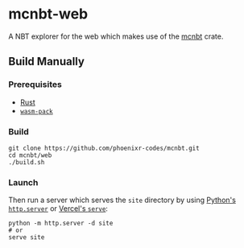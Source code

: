 # mcnbt-web

A NBT explorer for the web which makes use of the [mcnbt] crate.


## Build Manually

### Prerequisites

- [Rust]
- [`wasm-pack`]


### Build

```console
git clone https://github.com/phoenixr-codes/mcnbt.git
cd mcnbt/web
./build.sh
```


### Launch

Then run a server which serves the `site` directory by using [Python's `http.server`] or
[Vercel's `serve`]:

```console
python -m http.server -d site
# or
serve site
```

[mcnbt]: https://github.com/phoenixr-codes/mcnbt
[Python's `http.server`]: https://docs.python.org/3/library/http.server.html
[Rust]: https://www.rust-lang.org/tools/install
[Vercel's `serve`]: https://github.com/vercel/serve
[`wasm-pack`]: https://rustwasm.github.io/wasm-pack/installer/
